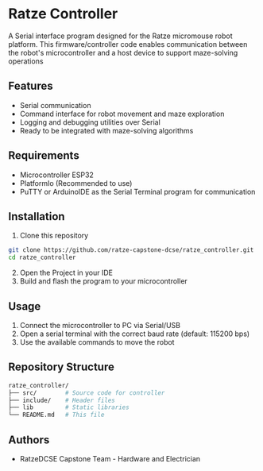 
# Ratze Controller

A Serial interface program designed for the Ratze micromouse robot platform. This firmware/controller code enables communication between the robot's microcontroller and a host device to support maze-solving operations

## Features
- Serial communication 
- Command interface for robot movement and maze exploration
- Logging and debugging utilities over Serial
- Ready to be integrated with maze-solving algorithms

## Requirements
- Microcontroller ESP32
- PlatformIo (Recommended to use)
- PuTTY or ArduinoIDE as the Serial Terminal program for communication

## Installation 
1. Clone this repository
```bash
git clone https://github.com/ratze-capstone-dcse/ratze_controller.git
cd ratze_controller
```
2. Open the Project in your IDE
3. Build and flash the program to your microcontroller

## Usage
1. Connect the microcontroller to PC via Serial/USB
2. Open a serial terminal with the correct baud rate (default: 115200 bps)
3. Use the available commands to move the robot

## Repository Structure
``` makefile
ratze_controller/
├── src/        # Source code for controller
├── include/    # Header files
├── lib         # Static libraries
└── README.md   # This file
```
## Authors
- RatzeDCSE Capstone Team - Hardware and Electrician

